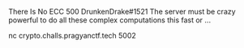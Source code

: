 There Is No ECC
500
DrunkenDrake#1521
The server must be crazy powerful to do all these complex computations this fast or ...

nc crypto.challs.pragyanctf.tech 5002
